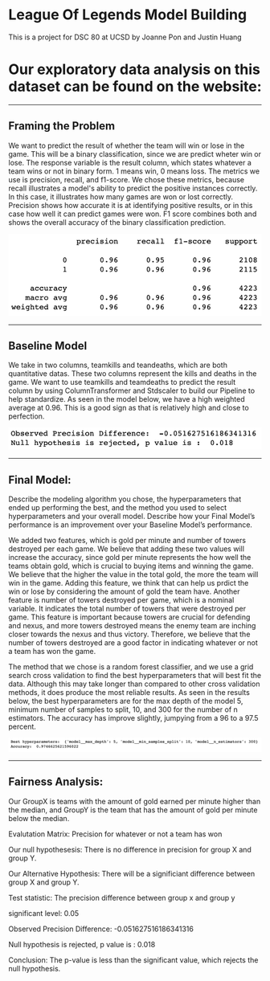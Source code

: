 # League Of Legends Model Building
This is a project for DSC 80 at UCSD by Joanne Pon and Justin Huang

# Our exploratory data analysis on this dataset can be found on the website:

---

## Framing the Problem

We want to predict the result of whether the team will win or lose in the game. This will be a binary classification, since we are predict wheter win or lose. The response variable is the result column, which states whatever a team wins or not in binary form. 1 means win, 0 means loss. The metrics we use is precision, recall, and f1-score. We chose these metrics, because recall illustrates a model's ability to predict the positive instances correctly. In this case, it illustrates how many games are won or lost correctly. Precision shows how accurate it is at identifying positive results, or in this case how well it can predict games were won. F1 score combines both and shows the overall accuracy of the binary classification prediction.

![Image Description](recall.png)

---

## Baseline Model

We take in two columns, teamkills and teandeaths, which are both quantitative datas. These two columns represent the kills and deaths in the game. We want to use teamkills and teamdeaths to predict the result column by using ColumnTransformer and Stdscaler to build our Pipeline to help standardize. As seen in the model below, we have a high weighted average at 0.96. This is a good sign as that is relatively high and close to perfection.

![recall](precision.png)


---

## Final Model:
Describe the modeling algorithm you chose, the hyperparameters that ended up performing the best, and the method you used to select hyperparameters and your overall model. Describe how your Final Model’s performance is an improvement over your Baseline Model’s performance.

We added two features, which is gold per minute and number of towers destroyed per each game. We believe that adding these two values will increase the accuracy, since gold per minute represents the how well the teams obtain gold, which is crucial to buying items and winning the game. We believe that the higher the value in the total gold, the more the team will win in the game. Adding this feature, we think that can help us prdict the win or lose by considering the amount of gold the team have. Another feature is number of towers destroyed per game, which is a nominal variable. It indicates the total number of towers that were destroyed per game. This feature is important because towers are crucial for defending and nexus, and more towers destroyed means the enemy team are inching closer towards the nexus and thus victory. Therefore, we believe that the number of towers destroyed are a good factor in indicating whatever or not a team has won the game.

The method that we chose is a random forest classifier, and we use a grid search cross validation to find the best hyperparameters that will best fit the data. Although this may take longer than compared to other cross validation methods, it does produce the most reliable results. As seen in the results below, the best hyperparameters are for the max depth of the model 5, minimum number of samples to split, 10, and 300 for the number of n estimators. The accuracy has improve slightly, jumpying from a 96 to a 97.5 percent.

![precision](hyperparameters.png)


---

## Fairness Analysis:

Our GroupX is teams with the amount of gold earned per minute higher than the median, and GroupY is the team that has the amount of gold per minute below the median.

Evalutation Matrix: Precision for whatever or not a team has won

Our null hypothesesis: There is no difference in precision for group X and group Y.

Our Alternative Hypothesis: There will be a significiant difference between group X and group Y.

Test statistic: The precision difference between group x and group y

significant level: 0.05

Observed Precision Difference:  -0.051627516186341316

Null hypothesis is rejected, p value is :  0.018

Conclusion: The p-value is less than the significant value, which rejects the null hypothesis.
